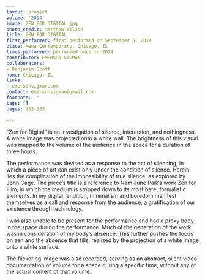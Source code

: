 ```yaml
---
layout: project
volume: '2014'
image: ZEN_FOR_DIGITAL.jpg
photo_credit: Matthew Wilson
title: ZEN FOR DIGITAL
first_performed: first performed on September 5, 2014
place: Mana Contemporary, Chicago, IL
times_performed: performed once in 2014
contributor: EMERSON SIGMAN
collaborators:
- Benjamin Scott
home: Chicago, IL
links:
- emersonsigman.com
contact: emersonsigman@gmail.com
footnote: ''
tags: []
pages: 232-233

---
```


“Zen for Digital” is an investigation of silence, interaction, and nothingness. A white image was projected onto a white wall. The brightness of this visual was mapped to the volume of the audience in the space for a duration of three hours.

The performance was devised as a response to the act of silencing, in which a piece of art can exist only under the condition of silence. Herein lies the complication of the impossibility of true silence, as explored by John Cage. The piece’s title is a reference to Nam June Paik’s work Zen for Film, in which the medium is stripped down to its most bare, formalistic elements. In my digital rendition, minimalism and boredom manifest themselves as a call and response from the audience, a gratification of our existence through technology.

I was also unable to be present for the performance and had a proxy body in the space during the performance. Much of the generation of the work was in consideration of my body’s absence. This further pushes the focus on zen and the absence that fills, realized by the projection of a white image onto a white surface.

The flickering image was also recorded, serving as an abstract, silent video documentation of volume for a space during a specific time, without any of the actual content of that volume.
